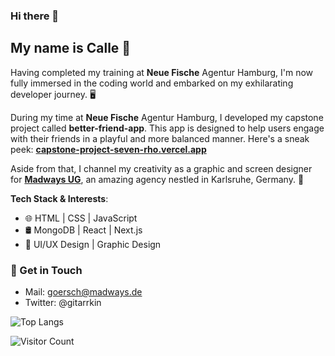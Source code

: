 ### Hi there 👋

## My name is Calle 🚀

Having completed my training at **Neue Fische** Agentur Hamburg, I'm now fully immersed in the coding world and embarked on my exhilarating developer journey. 🖥️

During my time at **Neue Fische** Agentur Hamburg, I developed my capstone project called **better-friend-app**. This app is designed to help users engage with their friends in a playful and more balanced manner. Here's a sneak peek:
[**capstone-project-seven-rho.vercel.app**](https://capstone-project-seven-rho.vercel.app/)


Aside from that, I channel my creativity as a graphic and screen designer for [**Madways UG**](https://www.madways.de/), an amazing agency nestled in Karlsruhe, Germany. 🎨

**Tech Stack & Interests**: 
- 🌐 HTML | CSS | JavaScript 
- 🛢️ MongoDB | React | Next.js
- 🎲 UI/UX Design | Graphic Design

### 💌 Get in Touch 
- Mail: goersch@madways.de
- Twitter: @gitarrkin

![Top Langs](https://github-readme-stats.vercel.app/api/top-langs/?username=cmgoersch&layout=compact)

![Visitor Count](https://profile-counter.glitch.me/cmgoersch/count.svg) 
